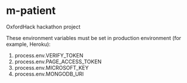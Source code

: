 # m-patient

OxfordHack hackathon project

These environment variables must be set in production environment (for example, Heroku):
1. process.env.VERIFY_TOKEN
2. process.env.PAGE_ACCESS_TOKEN
3. process.env.MICROSOFT_KEY
4. process.env.MONGODB_URI
